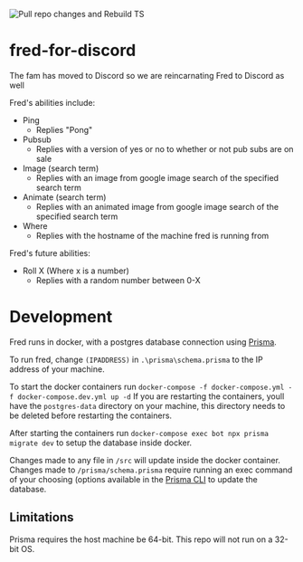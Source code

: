 ![Pull repo changes and Rebuild TS](https://github.com/allygator/fred-for-discord/workflows/Pull%20repo%20changes%20and%20Rebuild%20TS/badge.svg)

# fred-for-discord

The fam has moved to Discord so we are reincarnating Fred to Discord as well

Fred's abilities include:

- Ping
  - Replies "Pong"
- Pubsub
  - Replies with a version of yes or no to whether or not pub subs are on sale
- Image (search term)
  - Replies with an image from google image search of the specified search term
- Animate (search term)
  - Replies with an animated image from google image search of the specified search term
- Where
  - Replies with the hostname of the machine fred is running from

Fred's future abilities:

- Roll X (Where x is a number)
  - Replies with a random number between 0-X

# Development

Fred runs in docker, with a postgres database connection using [Prisma](https://www.prisma.io/).

To run fred, change `(IPADDRESS)` in `.\prisma\schema.prisma` to the IP address of your machine.

To start the docker containers run `docker-compose -f docker-compose.yml -f docker-compose.dev.yml up -d`
If you are restarting the containers, youll have the `postgres-data` directory on your machine, this directory needs to be deleted before restarting the containers.

After starting the containers run `docker-compose exec bot npx prisma migrate dev` to setup the database inside docker.

Changes made to any file in `/src` will update inside the docker container. Changes made to `/prisma/schema.prisma` require running an exec command of your choosing (options available in the [Prisma CLI](https://www.prisma.io/docs/reference/api-reference/command-reference) to update the database.

## Limitations

Prisma requires the host machine be 64-bit. This repo will not run on a 32-bit OS.

